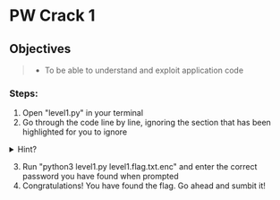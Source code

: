 # PW Crack 1

## Objectives

> - To be able to understand and exploit application code

### Steps:

1. Open "level1.py" in your terminal
2. Go through the code line by line, ignoring the section that has been highlighted for you to ignore
<details>
<summary>Hint?</summary>
<br>
Notice on line 19 that the program runs a conditional check for the user's password. Fortunately for us the password is in plain text for us to copy.
</details>

3. Run "python3 level1.py level1.flag.txt.enc" and enter the correct password you have found when prompted
4. Congratulations! You have found the flag. Go ahead and sumbit it!